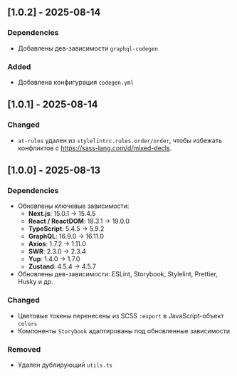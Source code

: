 ## [1.0.2] - 2025-08-14

### Dependencies

- Добавлены дев-зависимости `graphql-codegen`

### Added

- Добавлена конфигурация `codegen.yml`

## [1.0.1] - 2025-08-14

### Changed

- `at-rules` удален из `stylelintrc.rules.order/order`, чтобы избежать конфликтов с https://sass-lang.com/d/mixed-decls.

## [1.0.0] - 2025-08-13

### Dependencies

- Обновлены ключевые зависимости:
    - **Next.js**: 15.0.1 → 15.4.5
    - **React / ReactDOM**: 18.3.1 → 19.0.0
    - **TypeScript**: 5.4.5 → 5.9.2
    - **GraphQL**: 16.9.0 → 16.11.0
    - **Axios**: 1.7.2 → 1.11.0
    - **SWR**: 2.3.0 → 2.3.4
    - **Yup**: 1.4.0 → 1.7.0
    - **Zustand**: 4.5.4 → 4.5.7
- Обновлены дев-зависимости: ESLint, Storybook, Stylelint, Prettier, Husky и др.

### Changed

- Цветовые токены перенесены из SCSS `:export` в JavaScript-объект `colors`
- Компоненты `Storybook` адаптированы под обновленные зависимости

### Removed

- Удален дублирующий `utils.ts`
